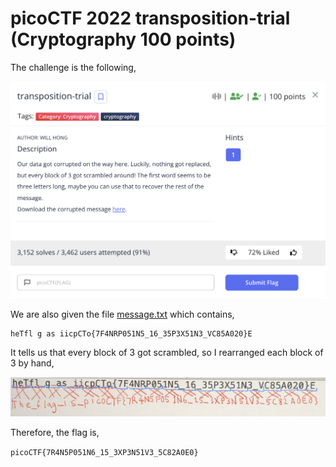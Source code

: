 # picoCTF 2022 transposition-trial (Cryptography 100 points)
The challenge is the following,

![Figure 1](img/challenge.png) 

We are also given the file [message.txt](./files/message.txt) which contains,

```
heTfl g as iicpCTo{7F4NRP051N5_16_35P3X51N3_VC85A020}E
```
It tells us that every block of 3 got scrambled, so I rearranged each block of 3 by hand,

![Figure 1](img/decode.png) 

Therefore, the flag is,

`picoCTF{7R4N5P051N6_15_3XP3N51V3_5C82A0E0}`




